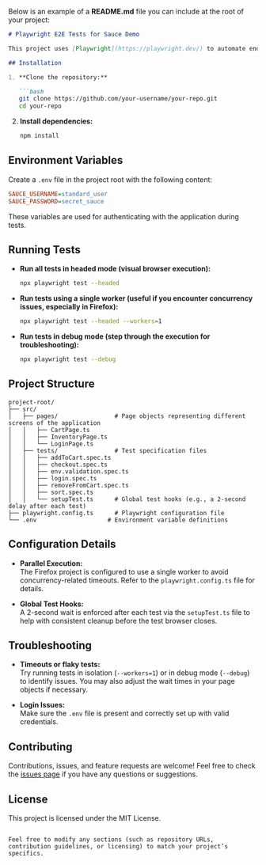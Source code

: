 Below is an example of a **README.md** file you can include at the root of your project:

```md
# Playwright E2E Tests for Sauce Demo

This project uses [Playwright](https://playwright.dev/) to automate end-to-end tests for the Sauce Demo e-commerce application. The tests cover various user functionalities such as logging in, adding items to the cart, removing items, sorting products, and completing the checkout process.

## Installation

1. **Clone the repository:**

   ```bash
   git clone https://github.com/your-username/your-repo.git
   cd your-repo
   ```

2. **Install dependencies:**

   ```bash
   npm install
   ```

## Environment Variables

Create a `.env` file in the project root with the following content:

```ini
SAUCE_USERNAME=standard_user
SAUCE_PASSWORD=secret_sauce
```

These variables are used for authenticating with the application during tests.

## Running Tests

- **Run all tests in headed mode (visual browser execution):**

  ```bash
  npx playwright test --headed
  ```

- **Run tests using a single worker (useful if you encounter concurrency issues, especially in Firefox):**

  ```bash
  npx playwright test --headed --workers=1
  ```

- **Run tests in debug mode (step through the execution for troubleshooting):**

  ```bash
  npx playwright test --debug
  ```

## Project Structure

```
project-root/
├── src/
│   ├── pages/                # Page objects representing different screens of the application
│   │   ├── CartPage.ts
│   │   ├── InventoryPage.ts
│   │   └── LoginPage.ts
│   ├── tests/                # Test specification files
│   │   ├── addToCart.spec.ts
│   │   ├── checkout.spec.ts
│   │   ├── env.validation.spec.ts
│   │   ├── login.spec.ts
│   │   ├── removeFromCart.spec.ts
│   │   ├── sort.spec.ts
│   │   └── setupTest.ts      # Global test hooks (e.g., a 2-second delay after each test)
├── playwright.config.ts      # Playwright configuration file
└── .env                    # Environment variable definitions
```

## Configuration Details

- **Parallel Execution:**  
  The Firefox project is configured to use a single worker to avoid concurrency-related timeouts. Refer to the `playwright.config.ts` file for details.

- **Global Test Hooks:**  
  A 2-second wait is enforced after each test via the `setupTest.ts` file to help with consistent cleanup before the test browser closes.

## Troubleshooting

- **Timeouts or flaky tests:**  
  Try running tests in isolation (`--workers=1`) or in debug mode (`--debug`) to identify issues. You may also adjust the wait times in your page objects if necessary.

- **Login Issues:**  
  Make sure the `.env` file is present and correctly set up with valid credentials.

## Contributing

Contributions, issues, and feature requests are welcome! Feel free to check the [issues page](https://github.com/your-username/your-repo/issues) if you have any questions or suggestions.

## License

This project is licensed under the MIT License.
```

Feel free to modify any sections (such as repository URLs, contribution guidelines, or licensing) to match your project’s specifics.